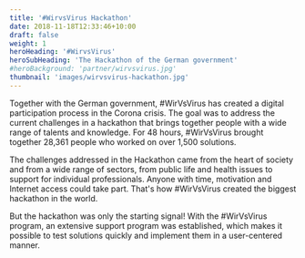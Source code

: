 ```yaml
---
title: '#WirvsVirus Hackathon'
date: 2018-11-18T12:33:46+10:00
draft: false
weight: 1
heroHeading: '#WirvsVirus'
heroSubHeading: 'The Hackathon of the German government'
#heroBackground: 'partner/wirvsvirus.jpg'
thumbnail: 'images/wirvsvirus-hackathon.jpg'
---
```


Together with the German government, #WirVsVirus has created a digital participation process in the Corona crisis. The goal was to address the current challenges in a hackathon that brings together people with a wide range of talents and knowledge. For 48 hours, #WirVsVirus brought together 28,361 people who worked on over 1,500 solutions.  

The challenges addressed in the Hackathon came from the heart of society and from a wide range of sectors, from public life and health issues to support for individual professionals. Anyone with time, motivation and Internet access could take part. That's how #WirVsVirus created the biggest hackathon in the world.

But the hackathon was only the starting signal! With the #WirVsVirus program, an extensive support program was established, which makes it possible to test solutions quickly and implement them in a user-centered manner. 
